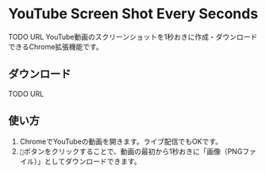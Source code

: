 YouTube Screen Shot Every Seconds
=====

TODO URL
YouTube動画のスクリーンショットを1秒おきに作成・ダウンロードできるChrome拡張機能です。

## ダウンロード
TODO URL

## 使い方
1. ChromeでYouTubeの動画を開きます。ライブ配信でもOKです。
2. `📸`ボタンをクリックすることで、動画の最初から1秒おきに「画像（PNGファイル）」としてダウンロードできます。  
